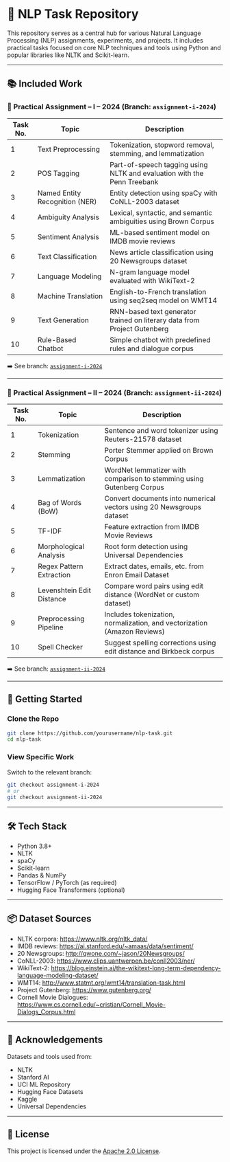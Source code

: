 # 🧠 NLP Task Repository

This repository serves as a central hub for various Natural Language Processing (NLP) assignments, experiments, and projects. It includes practical tasks focused on core NLP techniques and tools using Python and popular libraries like NLTK and Scikit-learn.

---

## 📚 Included Work

### 🔹 Practical Assignment – I – 2024 (Branch: `assignment-i-2024`)

| Task No. | Topic                              | Description                                                                 |
|----------|------------------------------------|-----------------------------------------------------------------------------|
| 1        | Text Preprocessing                 | Tokenization, stopword removal, stemming, and lemmatization                |
| 2        | POS Tagging                        | Part-of-speech tagging using NLTK and evaluation with the Penn Treebank    |
| 3        | Named Entity Recognition (NER)     | Entity detection using spaCy with CoNLL-2003 dataset                       |
| 4        | Ambiguity Analysis                 | Lexical, syntactic, and semantic ambiguities using Brown Corpus            |
| 5        | Sentiment Analysis                 | ML-based sentiment model on IMDB movie reviews                             |
| 6        | Text Classification                | News article classification using 20 Newsgroups dataset                    |
| 7        | Language Modeling                  | N-gram language model evaluated with WikiText-2                            |
| 8        | Machine Translation                | English-to-French translation using seq2seq model on WMT14                 |
| 9        | Text Generation                    | RNN-based text generator trained on literary data from Project Gutenberg   |
| 10       | Rule-Based Chatbot                 | Simple chatbot with predefined rules and dialogue corpus                   |

➡️ See branch: [`assignment-i-2024`](https://github.com/yourusername/nlp-task/tree/assignment-i-2024)

---

### 🔹 Practical Assignment – II – 2024 (Branch: `assignment-ii-2024`)

| Task No. | Topic                          | Description                                                                 |
|----------|--------------------------------|-----------------------------------------------------------------------------|
| 1        | Tokenization                   | Sentence and word tokenizer using Reuters-21578 dataset                     |
| 2        | Stemming                       | Porter Stemmer applied on Brown Corpus                                     |
| 3        | Lemmatization                  | WordNet lemmatizer with comparison to stemming using Gutenberg Corpus       |
| 4        | Bag of Words (BoW)             | Convert documents into numerical vectors using 20 Newsgroups dataset        |
| 5        | TF-IDF                         | Feature extraction from IMDB Movie Reviews                                  |
| 6        | Morphological Analysis         | Root form detection using Universal Dependencies                            |
| 7        | Regex Pattern Extraction       | Extract dates, emails, etc. from Enron Email Dataset                        |
| 8        | Levenshtein Edit Distance      | Compare word pairs using edit distance (WordNet or custom dataset)          |
| 9        | Preprocessing Pipeline         | Includes tokenization, normalization, and vectorization (Amazon Reviews)    |
| 10       | Spell Checker                  | Suggest spelling corrections using edit distance and Birkbeck corpus        |

➡️ See branch: [`assignment-ii-2024`](https://github.com/yourusername/nlp-task/tree/assignment-ii-2024)

---

## 🚀 Getting Started

### Clone the Repo
```bash
git clone https://github.com/yourusername/nlp-task.git
cd nlp-task
```

### View Specific Work
Switch to the relevant branch:
```bash
git checkout assignment-i-2024
# or
git checkout assignment-ii-2024
```

---

## 🛠 Tech Stack

- Python 3.8+
- NLTK
- spaCy
- Scikit-learn
- Pandas & NumPy
- TensorFlow / PyTorch (as required)
- Hugging Face Transformers (optional)

---

## 📦 Dataset Sources

- NLTK corpora: https://www.nltk.org/nltk_data/
- IMDB reviews: https://ai.stanford.edu/~amaas/data/sentiment/
- 20 Newsgroups: http://qwone.com/~jason/20Newsgroups/
- CoNLL-2003: https://www.clips.uantwerpen.be/conll2003/ner/
- WikiText-2: https://blog.einstein.ai/the-wikitext-long-term-dependency-language-modeling-dataset/
- WMT14: http://www.statmt.org/wmt14/translation-task.html
- Project Gutenberg: https://www.gutenberg.org/
- Cornell Movie Dialogues: https://www.cs.cornell.edu/~cristian/Cornell_Movie-Dialogs_Corpus.html

---

## 🙌 Acknowledgements

Datasets and tools used from:
- NLTK
- Stanford AI
- UCI ML Repository
- Hugging Face Datasets
- Kaggle
- Universal Dependencies

---

## 📝 License

This project is licensed under the [Apache 2.0 License](./LICENSE).

